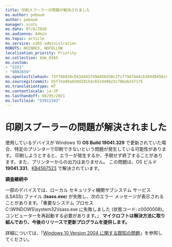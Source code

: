 ```yaml
---
title: 印刷スプーラーの問題が解決されました
ms.author: pebaum
author: pebaum
manager: scotv
ms.date: 07/8/2020
ms.audience: Admin
ms.topic: article
ms.service: o365-administration
ROBOTS: NOINDEX, NOFOLLOW
localization_priority: Priority
ms.collection: Adm_O365
ms.custom:
- "5151"
- "9002659"
ms.openlocfilehash: 73ff86928c043dd41f49d456d30c2fcf7947bd4cb304d0456c634d4fa5808239
ms.sourcegitcommit: b5f7da89a650d2915dc652449623c78be6247175
ms.translationtype: HT
ms.contentlocale: ja-JP
ms.lasthandoff: 08/05/2021
ms.locfileid: "53911343"
---
```

# <a name="print-spooler-issue-is-resolved"></a>印刷スプーラーの問題が解決されました

使用しているデバイスが Windows 10 **OS Build 19041.329** で更新されていた場合、特定のプリンターで印刷できないという問題が発生している可能性があります。 印刷しようとすると、エラーが発生するか、予期せず終了することがあります。また、プリンターからの出力はありません。 この問題は、OS ビルド **19041.331**、[KB4567523](https://support.microsoft.com/help/4567523/windows-10-update-kb4567523) で解決されています。  

**調査継続中**

一部のデバイスでは、ローカル セキュリティ機関サブシステム サービス (LSASS) ファイル (**Isass.exe**) が失敗し、次のエラー メッセージが表示されることがあります。「重要なシステム プロセス C:\WINDOWS\system32\Isass.exe に失敗しました (状態コード: c0000008)。 コンピューターを再起動する必要があります。」  **マイクロフトは解決方法に取り組んでおり、今後のリリースで更新プログラムを提供します。**

詳細については、「[Windows 10 Version 2004 に関する既知の問題](https://docs.microsoft.com/windows/release-information/status-windows-10-2004#442msgdesc)」を参照してください。